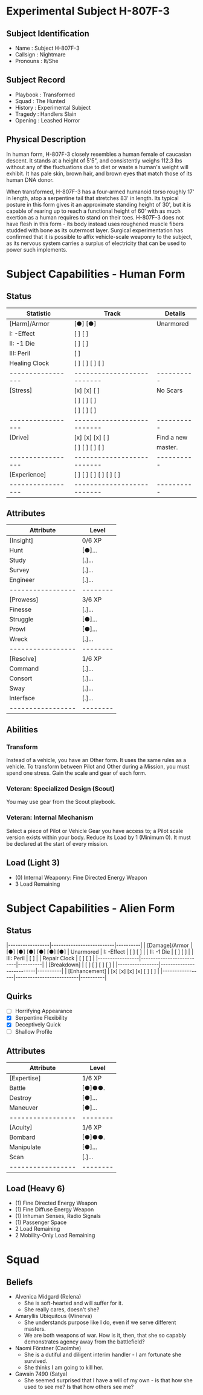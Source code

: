 # Experimental Subject H-807F-3
## Subject Identification
- Name         :  Subject H-807F-3
- Callsign     :  Nightmare
- Pronouns     :  It/She

## Subject Record
- Playbook     :  Transformed
- Squad        :  The Hunted
- History      :  Experimental Subject
- Tragedy      :  Handlers Slain
- Opening      :  Leashed Horror

## Physical Description
In human form, H-807F-3 closely resembles a human female of caucasian descent.
It stands at a height of 5'5", and consistently weighs 112.3 lbs without any of
the fluctuations due to diet or waste a human's weight will exhibit. It has
pale skin, brown hair, and brown eyes that match those of its human DNA donor.

When transformed, H-807F-3 has a four-armed humanoid torso roughly 17' in length,
atop a serpentine tail that stretches 83' in length. Its typical posture in this
form gives it an approximate standing height of 30', but it is capable of
rearing up to reach a functional height of 60' with as much exertion as a human
requires to stand on their toes. H-807F-3 does not have flesh in this form - its
body instead uses roughened muscle fibers studded with bone as its outermost
layer. Surgical experimentation has confirmed that it is possible to affix
vehicle-scale weaponry to the subject, as its nervous system carries a surplus
of electricity that can be used to power such implements.

# Subject Capabilities - Human Form
## Status
| **Statistic**   | Track                    | Details  |
|-----------------|--------------------------|----------|
| [Harm]/Armor    | [●] [●]                  | Unarmored
| I: -Effect      | [ ] [ ]                  |
| II: -1 Die      | [ ] [ ]                  |
| III: Peril      | [ ]                      |
| Healing Clock   | [ ] [ ] [ ] [ ]          |
|-----------------|--------------------------|----------|
| [Stress]        | [x] [x] [ ]              | No Scars
|                 | [ ] [ ] [ ]              |
|                 | [ ] [ ] [ ]              |
|-----------------|--------------------------|----------|
| [Drive]         | [x] [x] [x] [ ]          | Find a new
|                 | [ ] [ ] [ ] [ ]          | master.
|-----------------|--------------------------|----------|
| [Experience]    | [ ] [ ] [ ] [ ] [ ] [ ]  |
|-----------------|--------------------------|----------|

## Attributes
| **Attribute**   | Level  |
|-----------------|--------|
| [Insight]       | 0/6 XP |
| Hunt            | [●]... |
| Study           | [.]... |
| Survey          | [.]... |
| Engineer        | [.]... |
|-----------------|--------|
| [Prowess]       | 3/6 XP |
| Finesse         | [.]... |
| Struggle        | [●]... |
| Prowl           | [●]... |
| Wreck           | [.]... |
|-----------------|--------|
| [Resolve]       | 1/6 XP |
| Command         | [.]... |
| Consort         | [.]... |
| Sway            | [.]... |
| Interface       | [.]... |
|-----------------|--------|

## Abilities
### Transform
Instead of a vehicle, you have an Other form. It uses the same rules as a
vehicle. To transform between Pilot and Other during a Mission, you must spend
one stress. Gain the scale and gear of each form.
### Veteran: Specialized Design (Scout)
You may use gear from the Scout playbook.
### Veteran: Internal Mechanism
Select a piece of Pilot or Vehicle Gear you have access to; a Pilot scale
version exists within your body. Reduce its Load by 1 (Minimum 0). It must be
declared at the start of every mission.

## Load (Light 3)
- (0) Internal Weaponry: Fine Directed Energy Weapon
- 3 Load Remaining

# Subject Capabilities - Alien Form
## Status
|-----------------|--------------------------|----------|
| [Damage]/Armor  | [●] [●] [●] [●] [●] [●]  | Unarmored
| I: -Effect      | [ ] [ ]                  |
| II: -1 Die      | [ ] [ ]                  |
| III: Peril      | [ ]                      |
| Repair Clock    | [ ] [ ]                  |
|-----------------|--------------------------|----------|
| [Breakdown]     | [ ] [ ] [ ] [ ]          |
|-----------------|--------------------------|----------|
| [Enhancement]   | [x] [x] [x] [x] [ ] [ ]  |
|-----------------|--------------------------|----------|

## Quirks
- [ ] Horrifying Appearance
- [x] Serpentine Flexibility
- [x] Deceptively Quick
- [ ] Shallow Profile

## Attributes
| **Attribute**   | Level  |
|-----------------|--------|
| [Expertise]     | 1/6 XP |
| Battle          | [●]●●. |
| Destroy         | [●]... |
| Maneuver        | [●]... |
|-----------------|--------|
| [Acuity]        | 1/6 XP |
| Bombard         | [●]●●. |
| Manipulate      | [●]... |
| Scan            | [.]... |
|-----------------|--------|

## Load (Heavy 6)
- (1) Fine Directed Energy Weapon
- (1) Fine Diffuse Energy Weapon
- (1) Inhuman Senses, Radio Signals
- (1) Passenger Space
- 2 Load Remaining
- 2 Mobility-Only Load Remaining

# Squad
## Beliefs
- Alvenica Midgard (Relena)
  - She is soft-hearted and will suffer for it.
  - She really cares, doesn't she?
- Amaryllis Ubiquitous (Minerva)
  - She understands purpose like I do, even if we serve different masters.
  - We are both weapons of war. How is it, then, that she so capably demonstrates agency away from the battlefield?
- Naomi Förstner (Caoimhe)
  - She is a dutiful and diligent interim handler - I am fortunate she survived.
  - She thinks I am going to kill her.
- Gawain 7490 (Satya)
  - She seemed surprised that I have a will of my own - is that how she used to see me? Is that how others see me?